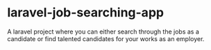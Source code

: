# laravel-job-searching-app
A laravel project where you can either search through the jobs as a candidate or find talented candidates for your works as an employer.
